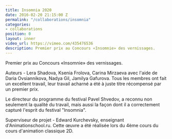 ```yaml
---
title: Insomnia 2020
date: 2016-02-20 21:15:00 Z
permalink: "/collaborations/insomnia"
categories:
- collaborations
position: 0
layout: inner
video_url: https://vimeo.com/435476536
description: Premier prix au Concours «Insomnie» des vernissages.
---
```


Premier prix au Concours «Insomnie» des vernissages.
  
Auteurs - Lera Shadova, Ksenia Frolova, Carina Mirzaeva avec l'aide de Daria Ovsiannikova, Nadya Gil, Jamilya Gafurova.
Tous les membres ont fait un excellent travail, leur travail acharné a été à juste titre récompensé par un premier prix.
  
Le directeur du programme du festival Pavel Shvedov, a reconnu non seulement la qualité du travail, mais aussi la façon dont il a correctement capturé l'esprit du festival "Insomnia".
  
Superviseur de projet - Edward Kurchevsky, enseignant d'Animationschool.ru. Cette œuvre a été réalisée lors du 4ème cours du cours d'animation classique 2D.